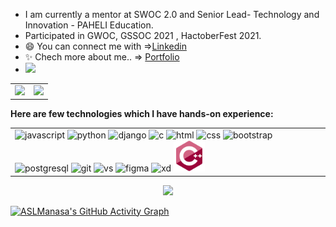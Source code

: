 
<!--<h3 align="left">Connect with me:</h3>
<hr>
<p align="left">
<a href="https://www.linkedin.com/in/a-s-l-manasa-ba8b371bb/" target="blank"><img align="center" src="https://raw.githubusercontent.com/rahuldkjain/github-profile-readme-generator/6253936f99716cd30c07055d5d10e9332af37171/src/images/icons/Social/linked-in-alt.svg" alt="its-kumar" height="30" width="40" /></a>  </p> -->
- I am currently a mentor at SWOC 2.0 and  Senior Lead- Technology and Innovation - PAHELI Education.
- Participated in GWOC, GSSOC 2021 , HactoberFest 2021.
- 😄 You can connect me with =><a href = "https://www.linkedin.com/in/a-s-l-manasa-ba8b371bb/" target="_blank">Linkedin</a>
- ✨ Chech more about me.. => <a href = "https://aslmanasa.github.io/" target="_blank">Portfolio</a>
-  ![](https://komarev.com/ghpvc/?username=ASLManasa)



<table>
  <tr>
    <td>
      <img src="https://github-readme-stats.vercel.app/api?username=ASLManasa&show_icons=true&include_all_commits=true&count_private=true&hide_border=true&theme=dark" />
    </td>
    <td>
      <img src="https://github-readme-streak-stats.herokuapp.com?user=ASLManasa&theme=dark&hide_border=true" />
    </td>
  </tr>
</table>


**Here are few technologies which I have hands-on experience:**

<table>
    <tr>
      <td>
        <div>
          <img src="https://img.icons8.com/color/128/000000/javascript.png" alt="javascript" width="50" height="50" />
          <img src="https://img.icons8.com/color/128/000000/python.png" alt="python" width="50" height="50" />
          <img src="https://img.icons8.com/color/128/000000/django.png" alt="django" width="50" height="50" />
          <img src="https://img.icons8.com/color/48/000000/c-programming.png" alt="c" width="50" height="50" />
          <img src="https://img.icons8.com/color/48/000000/html-5--v1.png" alt="html" width="50" height="50"/>
          <img src="https://img.icons8.com/color/48/000000/css3.png" alt="css" width="50" height="50" />
          <img src="https://img.icons8.com/color/128/000000/bootstrap.png" alt="bootstrap" width="50" height="50" />
           <img src="https://img.icons8.com/color/128/000000/postgresql.png" alt="postgresql" width="50" height="50" />
          <img src="https://img.icons8.com/color/128/000000/git.png" alt="git" width="50" height="50" />
          <img src="https://img.icons8.com/color/48/000000/visual-studio-code-2019.png" alt="vs" width="50" height="50"/>
          <img src="https://img.icons8.com/color/48/000000/figma--v1.png" alt="figma" width="50" height="50" />
          <img src="https://img.icons8.com/color/128/000000/adobe-xd.png" alt="xd"  />
          <img src = "https://raw.githubusercontent.com/devicons/devicon/master/icons/cplusplus/cplusplus-original.svg" width="50" height="50" />
        </div>
    </td>
  </tr>
</table>

<p align = 'center'> <img src= 'https://capsule-render.vercel.app/api?type=rect&color=gradient&height=2.5'/></p>
 
 
[![ASLManasa's GitHub Activity Graph](https://activity-graph.herokuapp.com/graph?username=ASLManasa&theme=xcode)](https://github.com/ASLManasa)


<div align = "center">




